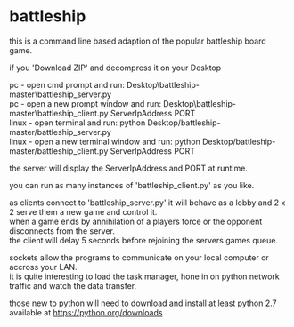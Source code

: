 # battleship

this is a command line based adaption of the popular battleship board game.

if you 'Download ZIP' and decompress it on your Desktop

pc - open cmd prompt and run:  Desktop\battleship-master\battleship_server.py</br>
pc - open a new prompt window and run:  Desktop\battleship-master\battleship_client.py ServerIpAddress PORT</br>
linux - open terminal and run:  python Desktop/battleship-master/battleship_server.py</br>
linux - open a new terminal window and run:  python Desktop/battleship-master/battleship_client.py ServerIpAddress PORT

the server will display the ServerIpAddress and PORT at runtime.

you can run as many instances of 'battleship_client.py' as you like.

as clients connect to 'battleship_server.py' it will behave as a lobby and 2 x 2 serve them a new game and control it.</br>
when a game ends by annihilation of a players force or the opponent disconnects from the server.</br>
the client will delay 5 seconds before rejoining the servers games queue.

sockets allow the programs to communicate on your local computer or accross your LAN.</br>
it is quite interesting to load the task manager, hone in on python network traffic and watch the data transfer.

those new to python will need to download and install at least python 2.7 available at <a href="https://python.org/downloads">https://python.org/downloads</a>
